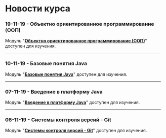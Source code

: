 Новости курса
===
### 19-11-19 - Объектно ориентированное программирование (ООП)
Модуль "**[Объектно ориентированное программирование (ООП)]({{site.materialsurl}}oop/oop)**" доступен для изучения.

---

### 10-11-19 - Базовые понятия Java
Модуль "**[Базовые понятия Java]({{site.materialsurl}}java_basics/java_basics)**" доступен для изучения.

---

### 07-11-19 - Введение в платформу Java
Модуль "**[Введение в платформу Java]({{site.materialsurl}}java_intro/java_intro)**" доступен для изучения.

---

### 06-11-19 - Системы контроля версий - Git
Модуль "**[Системы контроля версий - Git]({{site.materialsurl}}git/git)**" доступен для изучения.




